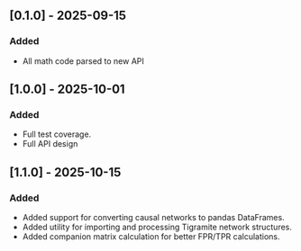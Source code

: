 ## [0.1.0] - 2025-09-15
### Added
- All math code parsed to new API

## [1.0.0] - 2025-10-01
### Added
- Full test coverage.
- Full API design

## [1.1.0] - 2025-10-15
### Added
- Added support for converting causal networks to pandas DataFrames.
- Added utility for importing and processing Tigramite network structures.
- Added companion matrix calculation for better FPR/TPR calculations.